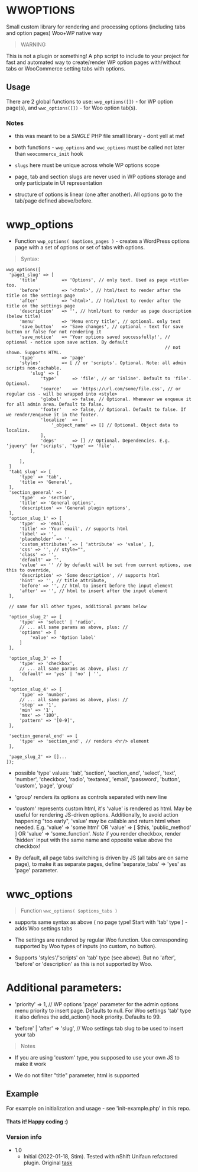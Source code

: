 # WWOPTIONS
Small custom library for rendering and processing options (including tabs and option pages) Woo+WP native way

> WARNING

This is not a plugin or something! A php script to include to your project for fast and automated way to create/render
WP option pages with/without tabs or WooCommerce setting tabs with options.

## Usage

There are 2 global functions to use: `wwp_options([])` - for WP option page(s), and `wwc_options([])` - for Woo option 
tab(s). 

### Notes

 - this was meant to be a *SINGLE* PHP file small library - dont yell at me!

 - both functions - `wwp_options` and `wwc_options` must be called not later than `woocommerce_init` hook

 - `slugs` here must be unique across whole WP options scope

 - page, tab and section slugs are never used in WP options storage and only participate in UI representation

 - structure of options is linear (one after another). All options go to the tab/page defined above/before.

# wwp_options
 - Function `wwp_options( $options_pages )` - creates a WordPress options page with a set of options or set of tabs with 
options.
 
> Syntax:
```
wwp_options([
 'page1_slug' => [
     'title'         => 'Options', // only text. Used as page <title> too.
     'before'        => '<html>', // html/text to render after the title on the settings page
     'after'         => '<html>', // html/text to render after the title on the settings page
     'description'   => '', // html/text to render as page description (below title)
     'menu'          => 'Menu entry title', // optional. only text
     'save_button'   => 'Save changes', // optional - text for save button or false for not rendering it
     'save_notice'   => 'Your options saved successfully!', // optional - notice upon save action. By default 
                                                            // not shown. Supports HTML.
     'type'          => 'page'
     'styles'        => [ // or 'scripts'. Optional. Note: all admin scripts non-cachable.
         'slug' => [
             'type'      => 'file', // or 'inline'. Default to 'file'. Optional.
             'source'    => 'https://url.com/some/file.css', // or regular css - will be wrapped into <style>
             'global'    => false, // Optional. Whenever we enqueue it for all admin area. Default to false.
             'footer'    => false, // Optional. Default to false. If we render/enqueue it in the footer.
             'localize'  => [
                 '_object_name' => [] // Optional. Object data to localize.
             ],
             'deps'      => [] // Optional. Dependencies. E.g. 'jquery' for 'scripts', 'type' => 'file'.
         ],
    
     ],
 ]
 'tab1_slug' => [
     'type' => 'tab',
     'title => 'General',
 ],
 'section_general' => [
     'type'  => 'section',
     'title' => 'General options',
     'description' => 'General plugin options',
 ],
 'option_slug_1' => [
     'type'  => 'email',
     'title' => 'Your email', // supports html
     'label' => '',
     'placeholder' => '',
     'custom_attributes' => [ 'attribute' => 'value', ],
     'css' => '', // style="",
     'class' => '',
     'default' => '',
     'value' => '' // by default will be set from current options, use this to override,
     'description' => 'Some description', // supports html
     'hint' => '', // title attribute,
     'before' => '', // html to insert before the input element
     'after' => '', // html to insert after the input element
 ],

 // same for all other types, additional params below

 'option_slug_2' => [
     'type' => 'select' | 'radio',
     // ... all same params as above, plus: //
     'options' => [
         'value' => 'Option label'
     ]
 ],

 'option_slug_3' => [
     'type' => 'checkbox',
     // ... all same params as above, plus: //
     'default' => 'yes' | 'no' | '',
 ],

 'option_slug_4' => [
     'type' => 'number',
     // ... all same params as above, plus: //
     'step' => '1',
     'min' => '1',
     'max' => '100',
     'pattern' => '[0-9]',
 ],

 'section_general_end' => [
     'type' => 'section_end', // renders <hr/> element
 ],

 'page_slug_2' => []...
]);
```

 - possible 'type' values:   'tab', 'section', 'section_end', 'select', 'text', 'number', 'checkbox',
                             'radio', 'textarea', 'email', 'password', 'button', 'custom', 'page', 'group'

 - 'group'  renders its options as controls separated with new line

 - 'custom' represents custom html, it's 'value' is rendered as html. May be useful for rendering JS-driven options.
            Additionally, to avoid action happening "too early", 'value' may be callable and return html when needed.
            E.g. 'value' => 'some html' OR 'value' => [ $this, 'public_method' ] OR 'value' => 'some_function'.
            *Note* if you render checkbox, render 'hidden' input with the same name and opposite value above the checkbox!

 - By default, all page tabs switching is driven by JS (all tabs are on same page), to make it as separate pages,
   define 'separate_tabs' => 'yes' as 'page' parameter.


# wwc_options

>Function `wwc_options( $options_tabs )`

- supports same syntax as above ( no page type! Start with 'tab' type ) - adds Woo settings tabs

- The settings are rendered by regular Woo function. Use corresponding supported by Woo types of inputs (no custom, no button).

- Supports 'styles'/'scripts' on 'tab' type (see above). But no 'after', 'before' or 'description' as this is not supported by Woo.

# Additional parameters:
- 'priority' => 1, // WP options 'page' parameter for the admin options menu priority to insert page. Defaults to null.
                      For Woo settings 'tab' type it also defines the add_action() hook priority. Defaults to 99.

- 'before' | 'after' => 'slug', // Woo settings tab slug to be used to insert your tab

>Notes
- If you are using 'custom' type, you supposed to use your own JS to make it work

- We do not filter "title" parameter, html is supported

## Example 

For example on initialization and usage - see 'init-example.php' in this repo.

#### Thats it! Happy coding :)

### Version info

- 1.0 
  - Initial (2022-01-18, Stim). Tested with nShift Unifaun refactored plugin. Original [task](https://www.wrike.com/open.htm?id=819026646)
